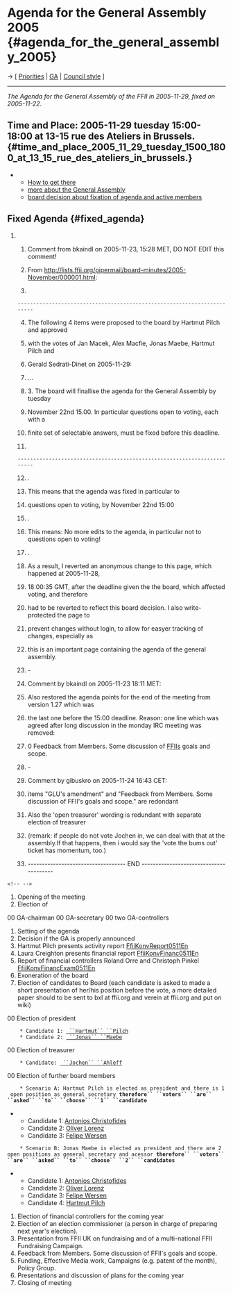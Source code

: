 # Agenda for the General Assembly 2005 {#agenda_for_the_general_assembly_2005}

-\> \[ [ Priorities](FfiiprojPriorEn "wikilink") \| [
GA](FfiiKonv0511En "wikilink") \| [ Council style](Eu0307En "wikilink")
\]

------------------------------------------------------------------------

*The Agenda for the General Assembly of the FFII in 2005-11-29, fixed on
2005-11-22.*

## Time and Place: 2005-11-29 tuesday 15:00-18:00 at 13-15 rue des Ateliers in Brussels. {#time_and_place_2005_11_29_tuesday_1500_1800_at_13_15_rue_des_ateliers_in_brussels.}

-   -   [ How to get there](GetToRuedesAteliers "wikilink")
    -   [ more about the General Assembly](FfiiKonv0511En "wikilink")
    -   [board decision about fixation of agenda and active
        members](http://lists.ffii.org/pipermail/board-minutes/2005-November/000001.html "wikilink")

## Fixed Agenda {#fixed_agenda}

1.  1.  Comment from bkaindl on 2005-11-23, 15:28 MET, DO NOT EDIT this
        comment!

    2.  From
        <http://lists.ffii.org/pipermail/board-minutes/2005-November/000001.html>:

    3.  

        ------------------------------------------------------------------------

    4.  The following 4 items were proposed to the board by Hartmut
        Pilch and approved

    5.  with the votes of Jan Macek, Alex Macfie, Jonas Maebe, Hartmut
        Pilch and

    6.  Gerald Sedrati-Dinet on 2005-11-29:

    7.  \...

    8.  3\. The board will finallise the agenda for the General Assembly
        by tuesday

    9.  November 22nd 15.00. In particular questions open to voting,
        each with a

    10. finite set of selectable answers, must be fixed before this
        deadline.

    11. 

        ------------------------------------------------------------------------

    12. .

    13. This means that the agenda was fixed in particular to

    14. questions open to voting, by November 22nd 15:00

    15. .

    16. This means: No more edits to the agenda, in particular not to
        questions open to voting!

    17. .

    18. As a result, I reverted an anonymous change to this page, which
        happened at 2005-11-28,

    19. 18:00:35 GMT, after the deadline given the the board, which
        affected voting, and therefore

    20. had to be reverted to reflect this board decision. I also
        write-protected the page to

    21. prevent changes without login, to allow for easyer tracking of
        changes, especially as

    22. this is an important page containing the agenda of the general
        assembly.

    23. \-

    24. Comment by bkaindl on 2005-11-23 18:11 MET:

    25. Also restored the agenda points for the end of the meeting from
        version 1.27 which was

    26. the last one before the 15:00 deadline. Reason: one line which
        was agreed after long discussion in the monday IRC meeting was
        removed:

    27. 0 Feedback from Members. Some discussion of
        [FFIIs](FFIIs "wikilink") goals and scope.

    28. \-

    29. Comment by gibuskro on 2005-11-24 16:43 CET:

    30. items \"GLU\'s amendment\" and \"Feedback from Members. Some
        discussion of FFII\'s goals and scope.\" are redondant

    31. Also the \'open treasurer\' wording is redundant with separate
        election of treasurer

    32. (remark: if people do not vote Jochen in, we can deal with that
        at the assembly.If that happens, then i would say the \'vote the
        bums out\' ticket has momentum, too.)

    33. \-\-\-\-\-\-\-\-\-\-\-\-\-\-\-\-\-\-\-\-\-\-\-\-\-\-\-\-\-\-\-\-\-\--
        END
        \-\-\-\-\-\-\-\-\-\-\-\-\-\-\-\-\-\-\-\-\-\-\-\-\-\-\-\-\-\-\-\-\-\-\-\-\-\--

```{=html}
<!-- -->
```
1.  Opening of the meeting
2.  Election of

00 GA-chairman 00 GA-secretary 00 two GA-controllers

1.  Setting of the agenda
2.  Decision if the GA is properly announced
3.  Hartmut Pilch presents activity report
    [FfiiKonvReport0511En](FfiiKonvReport0511En "wikilink")
4.  Laura Creighton presents financial report
    [FfiiKonvFinanc0511En](FfiiKonvFinanc0511En "wikilink")
5.  Report of financial controllers Roland Orre and Christoph Pinkel
    [FfiiKonvFinancExam0511En](FfiiKonvFinancExam0511En "wikilink")
6.  Exoneration of the board
7.  Election of candidates to Board (each candidate is asked to made a
    short presentation of her/his position before the vote, a more
    detailed paper should to be sent to bxl at ffii.org and verein at
    ffii.org and put on wiki)

00 Election of president

`    * Candidate 1: `[` ``Hartmut`` ``Pilch`](FfiiKonvPhm0511En "wikilink")\
`    * Candidate 2: `[` ``Jonas`` ``Maebe`](FfiiKonvJmaebe0511En "wikilink")

00 Election of treasurer

`    * Candidate: `[` ``Jochen`` ``Ahleff`](FfiiKonvAhleff0511En "wikilink")

00 Election of further board members

`    * Scenario A: Hartmut Pilch is elected as president and there is 1 open position as general secretary `**`therefore`` ``voters`` ``are`` ``asked`` ``to`` ``choose`` ``1`` ``candidate`**

-   -   Candidate 1: [ Antonios
        Christofides](FfiiKonvAptiko0511En "wikilink")
    -   Candidate 2: [ Oliver Lorenz](FfiiKonvOlorenz0511En "wikilink")
    -   Candidate 3: [ Felipe Wersen](FfiiKonvFwersen0511En "wikilink")

`    * Scenario B: Jonas Maebe is elected as president and there are 2 open positions as general secretary and acessor `**`therefore`` ``voters`` ``are`` ``asked`` ``to`` ``choose`` ``2`` ``candidates`**

-   -   Candidate 1: [ Antonios
        Christofides](FfiiKonvAptiko0511En "wikilink")
    -   Candidate 2: [ Oliver Lorenz](FfiiKonvOlorenz0511En "wikilink")
    -   Candidate 3: [ Felipe Wersen](FfiiKonvFwersen0511En "wikilink")
    -   Candidate 4: [ Hartmut Pilch](FfiiKonvPhm0511En "wikilink")

1.  Election of financial controllers for the coming year
2.  Election of an election commissioner (a person in charge of
    preparing next year\'s election).
3.  Presentation from FFII UK on fundraising and of a multi-national
    FFII Fundraising Campaign.
4.  Feedback from Members. Some discussion of FFII\'s goals and scope.
5.  Funding, Effective Media work, Campaigns (e.g. patent of the month),
    Policy Group.
6.  Presentations and discussion of plans for the coming year
7.  Closing of meeting
